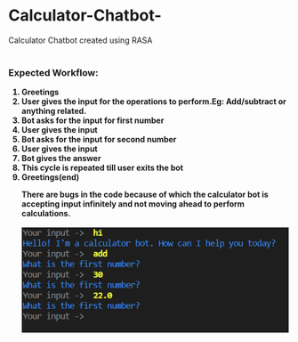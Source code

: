 # Calculator-Chatbot-
Calculator Chatbot created using RASA<br><br>
<b><h3>Expected Workflow:</h3>
<ol>
<li>Greetings 
<li>User gives the input for the operations to perform.Eg: Add/subtract or anything related.
<li>Bot asks for the input for first number 
<li>User gives the input
<li>Bot asks for the input for second number
<li>User gives the input
<li>Bot gives the answer
<li>This cycle is repeated till user exits the bot
<li>Greetings(end)

There are bugs in the code because of which the calculator bot is accepting input infinitely and not moving ahead to perform calculations.<br><br>
<img src="/calculator/chatbot_screenshot1.png">
